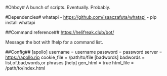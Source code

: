 #Ohboy#
A bunch of scripts. Eventually. Probably.

#Dependencies#
whatapi - https://github.com/isaaczafuta/whatapi - pip install whatapi

##Command reference##
https://helifreak.club/bot/

Message the bot with !help for a command list.

##Config##
[apollo]
username = username
password = password
server = https://apollo.rip
cookie_file = /path/to/file
[badwords]
badwords = list,of,bad,words,or phrases
[help]
gen_html = true
html_file = /path/to/index.html
